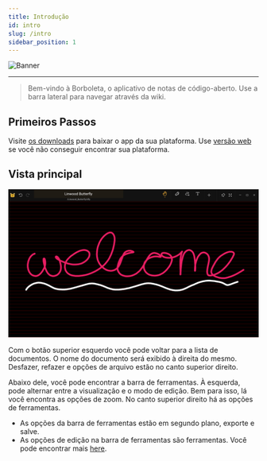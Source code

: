 ```yaml
---
title: Introdução
id: intro
slug: /intro
sidebar_position: 1
---
```


![Banner](/img/banner.png)

***

> Bem-vindo à Borboleta, o aplicativo de notas de código-aberto.
> Use a barra lateral para navegar através da wiki.

## Primeiros Passos

Visite [os downloads](/downloads) para baixar o app da sua plataforma.
Use [versão web](https://v2.web.butterfly.linwood.dev) se você não conseguir encontrar sua plataforma.

## Vista principal

![Visão principal](main.png)

Com o botão superior esquerdo você pode voltar para a lista de documentos. O nome do documento será exibido à direita do mesmo. Desfazer, refazer e opções de arquivo estão no canto superior direito.

Abaixo dele, você pode encontrar a barra de ferramentas. À esquerda, pode alternar entre a visualização e o modo de edição. Bem para isso, lá você encontra as opções de zoom. No canto superior direito há as opções de ferramentas.

- As opções da barra de ferramentas estão em segundo plano, exporte e salve.
- As opções de edição na barra de ferramentas são ferramentas. Você pode encontrar mais [here](background).
